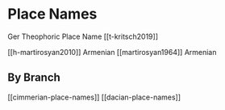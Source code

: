 # Place Names


Ger Theophoric Place Name [[t-kritsch2019]]



[[h-martirosyan2010]] Armenian
[[martirosyan1964]] Armenian

## By Branch
[[cimmerian-place-names]]
[[dacian-place-names]]